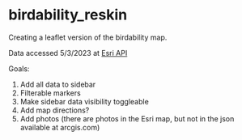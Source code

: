 # birdability_reskin
Creating a leaflet version of the birdability map. 

Data accessed 5/3/2023 at [Esri API](https://services1.arcgis.com/lDFzr3JyGEn5Eymu/ArcGIS/rest/services/survey123_7b5a83ebc9044268a03b84ff9fe12c71_stakeholder/FeatureServer/0/query?where=1%3D1&objectIds=&time=&geometry=&geometryType=esriGeometryEnvelope&inSR=&spatialRel=esriSpatialRelIntersects&resultType=none&distance=0.0&units=esriSRUnit_Meter&relationParam=&returnGeodetic=false&outFields=*&returnGeometry=true&featureEncoding=esriDefault&multipatchOption=xyFootprint&maxAllowableOffset=&geometryPrecision=&outSR=&defaultSR=&datumTransformation=&applyVCSProjection=false&returnIdsOnly=false&returnUniqueIdsOnly=false&returnCountOnly=false&returnExtentOnly=false&returnQueryGeometry=false&returnDistinctValues=false&cacheHint=false&orderByFields=&groupByFieldsForStatistics=&outStatistics=&having=&resultOffset=&resultRecordCount=&returnZ=false&returnM=false&returnExceededLimitFeatures=true&quantizationParameters=&sqlFormat=none&f=pjson&token=)

Goals:
1. Add all data to sidebar
2. Filterable markers
3. Make sidebar data visibility toggleable
4. Add map directions? 
5. Add photos (there are photos in the Esri map, but not in the json available at arcgis.com)
